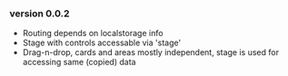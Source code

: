 ### version 0.0.2 ###

- Routing depends on localstorage info
- Stage with controls accessable via 'stage'
- Drag-n-drop, cards and areas mostly independent, stage is used for accessing same (copied) data